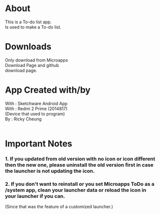 # About
This is a To-do list app. <br>
Is used to make a To-do list.

# Downloads
Only download from Microapps<br>
Download Page and github<br>
download page.

# App Created with/by
With : Sketchware Android App<br>
With : Redmi 2 Prime (2014817) <br>
       (Device that used to program)<br>
By : Ricky Cheung<br>
<br>

# Important Notes
<h3> 1. If you updated from old version with no icon or icon different then the new one, please uninstall the old version first in case the launcher is not updating the icon.</h3>
<h3> 2. If you don't want to reinstall or you set Microapps ToDo as a /system app, clean your launcher data or reload the
icon in your launcher if you can. </h3> (Since that was the feature of a customized launcher.)


